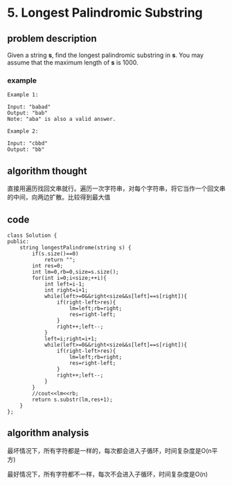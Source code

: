 # 5. Longest Palindromic Substring

## problem description

Given a string **s**, find the longest palindromic substring in **s**. You may assume that the maximum length of **s** is 1000.

### example

```text
Example 1:

Input: "babad"
Output: "bab"
Note: "aba" is also a valid answer.

Example 2:

Input: "cbbd"
Output: "bb"
```

## algorithm thought

直接用遍历找回文串就行。遍历一次字符串，对每个字符串，将它当作一个回文串的中间，向两边扩散。比较得到最大值

## code

```text
class Solution {
public:
    string longestPalindrome(string s) {
        if(s.size()==0)
            return "";
        int res=0;
        int lm=0,rb=0,size=s.size();
        for(int i=0;i<size;++i){
            int left=i-1;
            int right=i+1;
            while(left>=0&&right<size&&s[left]==s[right]){
                if(right-left>res){
                    lm=left;rb=right;
                    res=right-left;
                }
                right++;left--;
            }
            left=i;right=i+1;
            while(left>=0&&right<size&&s[left]==s[right]){
                if(right-left>res){
                    lm=left;rb=right;
                    res=right-left;
                }
                right++;left--;
            }
        }
        //cout<<lm<<rb;
        return s.substr(lm,res+1);
    }
};
```

## algorithm analysis

最坏情况下，所有字符都是一样的，每次都会进入子循环，时间复杂度是O\(n平方\)

最好情况下，所有字符都不一样，每次不会进入子循环，时间复杂度是O\(n\)



